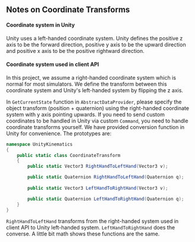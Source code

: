 ## Notes on Coordinate Transforms

#### Coordinate system in Unity
Unity uses a left-handed coordinate system. Unity defines the positive z axis to be the forward direction, positive y axis to be the upward direction and positive x axis to be the positive rightward direction. 

#### Coordinate system used in client API
In this project, we assume a right-handed coordinate system which is normal for most simulators. We define the transform between this coordinate system and Unity's left-handed system by flipping the z axis.

In ```GetCurrentState``` function in ```AbstractDataProvider```, please specify the object transform (position + quaternion) using the right-handed coordinate system with y axis pointing upwards. If you need to send custom coordinates to be handled in Unity via custom ```Command```, you need to handle coordinate transforms yourself. We have provided conversion function in Unity for convenience. The prototypes are:
```c#
namespace UnityKinematics
{
    public static class CoordinateTransform
    {
        public static Vector3 RightHandToLeftHand(Vector3 v);

        public static Quaternion RightHandToLeftHand(Quaternion q);
        
        public static Vector3 LeftHandToRightHand(Vector3 v);

        public static Quaternion LeftHandToRightHand(Quaternion q);
    }
}
```
```RightHandToLeftHand``` transforms from the right-handed system used in client API to Unity left-handed system. ```LeftHandToRightHand``` does the converse. A little bit math shows these functions are the same. 
